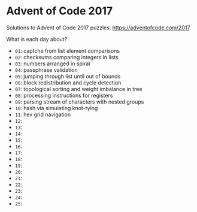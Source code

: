 # Advent of Code 2017

Solutions to Advent of Code 2017 puzzles: https://adventofcode.com/2017.

What is each day about?
- `01`: captcha from list element comparisons
- `02`: checksums comparing integers in lists
- `03`: numbers arranged in spiral
- `04`: passphrase validation
- `05`: jumping through list until out of bounds
- `06`: block redistribution and cycle detection
- `07`: topological sorting and weight imbalance in tree
- `08`: processing instructions for registers
- `09`: parsing stream of characters with nested groups
- `10`: hash via simulating knot-tying
- `11`: hex grid navigation
- `12`:
- `13`:
- `14`:
- `15`:
- `16`:
- `17`:
- `18`:
- `19`:
- `20`:
- `21`:
- `22`:
- `23`:
- `24`:
- `25`:
